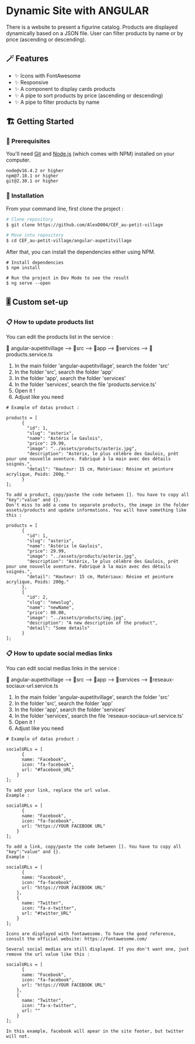 # Dynamic Site with ANGULAR

There is a website to present a figurine catalog. Products are displayed dynamically based on a JSON file.
User can filter products by name or by price (ascending or descending).

## :magic_wand: Features

- ✨ Icons with FontAwesome
- ✨ Responsive
- ✨ A component to display cards products
- ✨ A pipe to sort products by price (ascending or descending)
- ✨ A pipe to filter products by name

## 🏗️ Getting Started

### 📄 Prerequisites

You'll need [Git](https://git-scm.com/downloads) and [Node.js](https://nodejs.org/en) (which comes with NPM) installed on your computer.

```
node@v16.4.2 or higher
npm@7.18.1 or higher
git@2.30.1 or higher
```

### 🔨 Installation

From your command line, first clone the project :

```sh
# Clone repository
$ git clone https://github.com/AlexD004/CEF_au-petit-village

# Move into repository
$ cd CEF_au-petit-village/angular-aupetitvillage
```

After that, you can install the dependencies either using NPM.

```
# Install dependencies
$ npm install

# Run the project in Dev Mode to see the result
$ ng serve --open
```

## 🎚️ Custom set-up

### 📋 How to update products list

You can edit the products list in the service :

📂 angular-aupetitvillage
--> 📂src
--> 📂app
--> 📂services
--> 📄products.service.ts
        
1. In the main folder 'angular-aupetitvillage', search the folder 'src'
2. In the folder 'src', search the folder 'app'
3. In the folder 'app', search the folder 'services'
4. In the folder 'services', search the file 'products.service.ts'
5. Open it !
6. Adjust like you need

```
# Example of datas product :

products = [
      { 
        "id": 1,
        "slug": "asterix",
        "name": "Astérix le Gaulois",
        "price": 29.99,
        "image": "../assets/products/asterix.jpg",
        "description": "Astérix, le plus célèbre des Gaulois, prêt pour une nouvelle aventure. Fabriqué à la main avec des détails soignés.",
        "detail": "Hauteur: 15 cm, Matériaux: Résine et peinture acrylique, Poids: 200g."
      }
];

To add a product, copy/paste the code between []. You have to copy all "key":"value" and {}.
Don't miss to add a coma to separate products, the image in the folder assets/products and update informations. You will have something like this :

products = [
      { 
        "id": 1,
        "slug": "asterix",
        "name": "Astérix le Gaulois",
        "price": 29.99,
        "image": "../assets/products/asterix.jpg",
        "description": "Astérix, le plus célèbre des Gaulois, prêt pour une nouvelle aventure. Fabriqué à la main avec des détails soignés.",
        "detail": "Hauteur: 15 cm, Matériaux: Résine et peinture acrylique, Poids: 200g."
      },
      { 
        "id": 2,
        "slug": "newslug",
        "name": "newName",
        "price": 00.00,
        "image": "../assets/products/img.jpg",
        "description": "A new description of the product",
        "detail": "Some details"
      }
];

```

### 📋 How to update social medias links

You can edit social medias links in the service :

📂 angular-aupetitvillage
--> 📂src
--> 📂app
--> 📂services
--> 📄reseaux-sociaux-url.service.ts
        
1. In the main folder 'angular-aupetitvillage', search the folder 'src'
2. In the folder 'src', search the folder 'app'
3. In the folder 'app', search the folder 'services'
4. In the folder 'services', search the file 'reseaux-sociaux-url.service.ts'
5. Open it !
6. Adjust like you need

```
# Example of datas product :

socialURLs = [
      { 
      name: "Facebook",
      icon: "fa-facebook",
      url: "#facebook_URL"
    }
];

To add your link, replace the url value.
Example :

socialURLs = [
      { 
      name: "Facebook",
      icon: "fa-facebook",
      url: "https://YOUR FACEBOOK URL"
    }
];

To add a link, copy/paste the code between []. You have to copy all "key":"value" and {}.
Example :

socialURLs = [
      { 
      name: "Facebook",
      icon: "fa-facebook",
      url: "https://YOUR FACEBOOK URL"
    },
    { 
      name: "Twitter",
      icon: "fa-x-twitter",
      url: "#twitter_URL"
    }
];

Icons are displayed with fontawesome. To have the good reference, consult the official website: https://fontawesome.com/

Several social medias are still displayed. If you don't want one, just remove the url value like this :

socialURLs = [
      { 
      name: "Facebook",
      icon: "fa-facebook",
      url: "https://YOUR FACEBOOK URL"
    },
    { 
      name: "Twitter",
      icon: "fa-x-twitter",
      url: ""
    }
];

In this example, facebook will apear in the site footer, but twitter will not.

```
